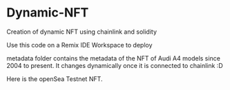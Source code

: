 # Dynamic-NFT
Creation of dynamic NFT using chainlink and solidity

Use this code on a Remix IDE Workspace to deploy

metadata folder contains the metadata of the NFT of Audi A4 models since 2004 to present. It changes dynamically once it is connected to chainlink :D

Here is the openSea Testnet NFT.
